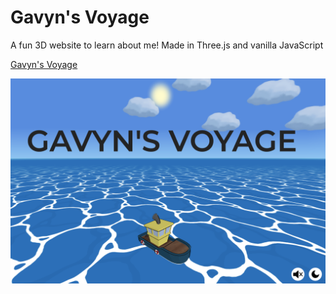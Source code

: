 # Gavyn's Voyage

A fun 3D website to learn about me! Made in Three.js and vanilla JavaScript

[Gavyn's Voyage]([https://pages.github.com/](https://gavyns-voyage.vercel.app/))

![site screenshot](/landing.png)

